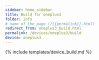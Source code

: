 ```yaml
---
sidebar: home_sidebar
title: Build for oneplus3
folder: info
# name of the page (/{{permalink}}.html)
redirect_from: oneplus3_build.html
permalink: /devices/oneplus3/build
device: oneplus3
---
```

{% include templates/device_build.md %}
